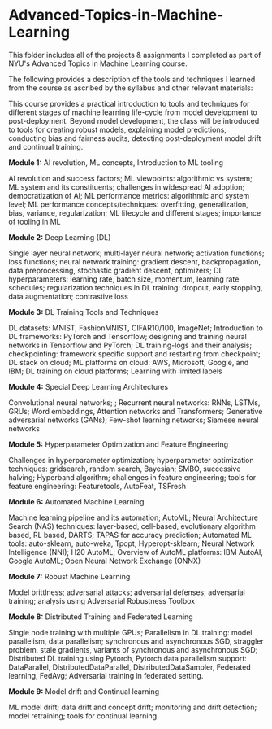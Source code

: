 # Advanced-Topics-in-Machine-Learning
This folder includes all of the projects & assignments I completed as part of NYU's Advanced Topics in Machine Learning course. 


The following provides a description of the tools and techniques I learned from the course as ascribed by the syllabus and other relevant materials:

This course provides a practical introduction to tools and techniques for different stages of machine learning life-cycle from model development to post-deployment.  Beyond model development, the class will be introduced to tools
for creating robust models, explaining model predictions, conducting bias and fairness audits, detecting post-deployment model drift and continual training. 

**Module 1:** AI revolution, ML concepts, Introduction to ML tooling


AI revolution and success factors; ML viewpoints: algorithmic vs system; ML system and its
constituents; challenges in widespread AI adoption; democratization of AI; ML performance
metrics: algorithmic and system level; ML performance concepts/techniques: overfitting,
generalization, bias, variance, regularization; ML lifecycle and different stages; importance of
tooling in ML

**Module 2:** Deep Learning (DL)


Single layer neural network; multi-layer neural network; activation functions; loss functions;
neural network training: gradient descent, backpropagation, data preprocessing, stochastic
gradient descent, optimizers; DL hyperparameters: learning rate, batch size, momentum, learning
rate schedules; regularization techniques in DL training: dropout, early stopping, data
augmentation; contrastive loss 



**Module 3:** DL Training Tools and Techniques


DL datasets: MNIST, FashionMNIST, CIFAR10/100, ImageNet; Introduction to DL
frameworks: PyTorch and Tensorflow; designing and training neural networks in Tensorflow
and PyTorch; DL training-logs and their analysis; checkpointing: framework specific support
and restarting from checkpoint; DL stack on cloud; ML platforms on cloud: AWS, Microsoft,
Google, and IBM; DL training on cloud platforms; Learning with limited labels

**Module 4:** Special Deep Learning Architectures


Convolutional neural networks; ; Recurrent neural networks: RNNs, LSTMs, GRUs; Word
embeddings, Attention networks and Transformers; Generative adversarial networks (GANs);
Few-shot learning networks; Siamese neural networks


**Module 5:** Hyperparameter Optimization and Feature Engineering 


Challenges in hyperparameter optimization; hyperparameter optimization techniques: gridsearch, random search, Bayesian; SMBO, successive halving; Hyperband algorithm; challenges
in feature engineering; tools for feature engineering: Featuretools, AutoFeat, TSFresh


**Module 6:** Automated Machine Learning


Machine learning pipeline and its automation; AutoML; Neural Architecture Search (NAS)
techniques: layer-based, cell-based, evolutionary algorithm based, RL based, DARTS; TAPAS
for accuracy prediction; Automated ML tools: auto-sklearn, auto-weka, Tpopt, Hyperopt-sklearn;
Neural Network Intelligence (NNI); H20 AutoML; Overview of AutoML platforms: IBM
AutoAI, Google AutoML; Open Neural Network Exchange (ONNX)

**Module 7:** Robust Machine Learning


Model brittlness; adversarial attacks; adversarial defenses; adversarial training; analysis using
Adversarial Robustness Toolbox

**Module 8:** Distributed Training and Federated Learning


Single node training with multiple GPUs; Parallelism in DL training: model parallelism, data
parallelism; synchronous and asynchronous SGD, straggler problem, stale gradients, variants of
synchronous and asynchronous SGD; Distributed DL training using Pytorch,
Pytorch data parallelism support: DataParallel, DistributedDataParallel, DistributedDataSampler,
Federated learning, FedAvg; Adversarial training in federated setting. 


**Module 9:** Model drift and Continual learning


ML model drift; data drift and concept drift; monitoring and drift detection; model retraining;
tools for continual learning




